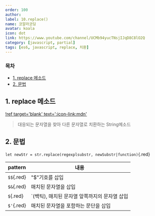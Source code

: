 ```yaml
---
order: 100
author:
label: 10.replace()
name: 코알라코딩
avatar: koala
icon: dot
link: https://www.youtube.com/channel/UCMb94yucTNsjIJqD8C8lO2Q
category: [javascript, partial]
tags: [es6, javascript, replace, 치환]
---
```


### 목차 <!-- omit in toc -->

- [1. replace 메소드](#1-replace-메소드)
- [2. 문법](#2-문법)

## 1. replace 메소드

[!ref target='blank' text=':icon-link:mdn'](https://developer.mozilla.org/en-US/docs/Web/JavaScript/Reference/Global_Objects/String/replace)

> 대응되는 문자열을 찾아 다른 문자열로 치환하는 String메소드

## 2. 문법

`let newStr = str.replace(regexplsubstr, newSubstr|function)`{.red}



| pattern    | 내용                                          |
| ---------- | --------------------------------------------- |
| `$$`{.red} | "$"기호를 삽입                                |
| `$&`{.red} | 매치된 문자열을 삽입                          |
| `$`{.red} | &#96;(백틱), 매치된 문자열 앞쪽까지의 문자열 삽입 |
| `$'`{.red} | 매치된 문자열을 포함하는 문단을 삽입          |
